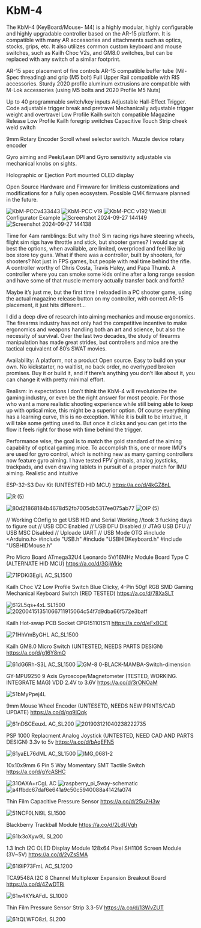 # KbM-4
The KbM-4 (KeyBoard/Mouse- M4) is a highly modular, highly configurable and highly upgradable controller based on the AR-15 platform. It is compatible with many AR accessories and attachments such as optics, stocks, grips, etc. It also utilizes common custom keyboard and mouse switches, such as Kailh Choc V2s, and GM8.0 switches, but can be replaced with any switch of a similar footprint. 

AR-15 spec placement of fire controls
AR-15 compatible buffer tube (Mil-Spec threading) and grip (M5 bolt)
Full Upper Rail compatible with RIS accessories.
Sturdy 2020 profile aluminum extrusions are compatible with M-Lok accessories (using M5 bolts and 2020 Profile M5 Nuts)

Up to 40 programmable switch/key inputs
Adjustable Hall-Effect Trigger. Code adjustable trigger break and pretravel
Mechanically adjustable trigger weight and overtravel
Low Profile Kailh switch compatible Magazine Release
Low Profile Kailh foregrip switches
Capacitive Touch Strip cheek weld switch

9mm Rotary Encoder Scroll wheel selector switch.
Muzzle device rotary encoder

Gyro aiming and Peek/Lean
DPI and Gyro sensitivity adjustable via mechanical knobs on sights.

Holographic or Ejection Port mounted OLED display


Open Source Hardware and Firmware for limitless customizations and modifications for a fully open ecosystem. Possible QMK firmware planned in the future.


![KbM-PCCv433443](https://github.com/user-attachments/assets/34bc65c5-8de1-45f4-876d-6c6494b32a2d)
![KbM-PCC v19](https://github.com/user-attachments/assets/7502686d-dec9-4849-b173-c402479f51a9)
![KbM-PCC v192](https://github.com/user-attachments/assets/b215e9c1-c8ad-4cb6-95c8-6f801adbf45d)
WebUI Configurator Example
![Screenshot 2024-09-27 144149](https://github.com/user-attachments/assets/c6710a22-6b89-464d-8bdf-e41195aa0227)
![Screenshot 2024-09-27 144138](https://github.com/user-attachments/assets/88090bb4-260a-4af3-81f8-db22db2a80d3)

Time for 4am ramblings:
But why tho?
Sim racing rigs have steering wheels, flight sim rigs have throttle and stick, but shooter games? I would say at best the options, when available, are limited, overpriced and feel like big box store toy guns. What if there was a controller, built by shooters, for shooters? Not just in FPS games, but people with real time behind the rifle. A controller worthy of Chris Costa, Travis Haley, and Papa Thumb. A controller where you can smoke some kids online after a long range session and have some of that muscle memory actually transfer back and forth? 

Maybe it’s just me, but the first time I reloaded in a PC shooter game, using the actual magazine release button on my controller, with correct AR-15 placement, it just hits different… 

I did a deep dive of research into aiming mechanics and mouse ergonomics. The firearms industry has not only had the competitive incentive to make ergonomics and weapons handling both an art and science, but also the necessity of survival. Over the last two decades, the study of firearms manipulation has made great strides, but controllers and mice are the tactical equivalent of 80’s SWAT movies. 

Availability: A platform, not a product
Open source. Easy to build on your own. No kickstarter, no waitlist, no back order, no overhyped broken promises. Buy it or build it, and if there’s anything you don’t like about it, you can change it with pretty minimal effort. 

Realism: in expectations
I don’t think the KbM-4 will revolutionize the gaming industry, or even be the right answer for most people. For those who want a more realistic shooting experience while still being able to keep up with optical mice, this might be a superior option. Of course everything has a learning curve, this is no exception. While it is built to be intuitive, it will take some getting used to. But once it clicks and you can get into the flow it feels right for those with time behind the trigger.

Performance wise, the goal is to match the gold standard of the aiming capability of optical gaming mice. To accomplish this, one or more IMU's are used for gyro control, which is nothing new as many gaming controllers now feature gyro aiming. I have tested FPV gimbals, analog joysticks, trackpads, and even drawing tablets in pursuit of a proper match for IMU aiming.
Realistic and intuitive

ESP-32-S3 Dev Kit (UNTESTED HID MCU)
https://a.co/d/4kGZ8nL

![R (5)](https://github.com/user-attachments/assets/2864237d-043f-48c7-a45a-ef3ba21ce350)

![80d21868184b4678d52fb7005db5317ee075ab77](https://github.com/user-attachments/assets/474f419e-a822-45d9-9ca5-12ba9c21a866)
![OIP (5)](https://github.com/user-attachments/assets/60c41aa9-2a9f-48a2-979b-5abcffac2c84)

// Working COnfig to get USB HID and Serial Working
//took 3 fucking days to figure out
// USB CDC Enabled
// USB DFU Disabled
// JTAG USB DFU
// USB MSC Disabled
// Uploade UART
// USB Mode OTG
#include <Arduino.h>
#include "USB.h"
#include "USBHIDKeyboard.h"
#include "USBHIDMouse.h"



Pro Micro Board ATmega32U4 Leonardo 5V/16MHz Module Board Type C (ALTERNATE HID MCU)
https://a.co/d/3GjWkje

![71PDKi3EgiL _AC_SL1500_](https://github.com/user-attachments/assets/d724f343-c59d-4d7f-8d5b-c001146a0ebc)

Kailh Choc V2 Low Profile Switch Blue Clicky, 4-Pin 50gf RGB SMD Gaming Mechanical Keyboard Switch (RED TESTED)
https://a.co/d/78XaSLT

![612L5qs+4xL _SL1500_](https://github.com/user-attachments/assets/bd297e81-d4bf-4e4c-bcbd-33c29e65cbbc)
![202004151351066711915064c54f7d9dba66f572e3baff](https://github.com/user-attachments/assets/f425ae15-a0d9-4d53-a941-89cb40b58a53)

Kailh Hot-swap PCB Socket CPG151101S11
https://a.co/d/eFxBCiE

![71HhVmByGHL _AC_SL1500_](https://github.com/user-attachments/assets/5c50026e-387a-4387-b186-06b04ec8e7b6)

Kailh GM8.0 Micro Switch (UNTESTED, NEEDS PARTS DESIGN)
https://a.co/d/g16Y8mO

![61dG6Rh-S3L _AC_SL1500_](https://github.com/user-attachments/assets/2622c3d3-63d9-4ad9-b472-2d5af0ef5377)
![GM-8 0-BLACK-MAMBA-Switch-dimension](https://github.com/user-attachments/assets/14d36f32-ef45-4fcb-9441-894b98ab41f6)

GY-MPU9250 9 Axis Gyroscope/Magnetometer (TESTED, WORKING. INTEGRATE MAG) VDD 2.4V to 3.6V
https://a.co/d/3rONOaM

![51bMyPpej4L](https://github.com/user-attachments/assets/b244d416-54c5-4a9b-a65d-07f3e46f5b53)

9mm Mouse Wheel Encoder (UNTESETD, NEEDS NEW PRINTS/CAD UPDATE)
https://a.co/d/gq9IQqk

![61nDSCEeuxL _AC_SL200_](https://github.com/user-attachments/assets/221c83db-4ba1-4406-b032-a0d91cfa81c0)
![201903121040238222735](https://github.com/user-attachments/assets/8f91e286-f98c-4e87-8ef3-dc67f7848413)

PSP 1000 Replacment Analog Joystick (UNTESTED, NEED CAD AND PARTS DESIGN) 3.3v to 5v
https://a.co/d/bAqEFN5

![61yaEL76dML _AC_SL1500_](https://github.com/user-attachments/assets/eabf3b32-2ad7-4e88-97eb-fad86f1760d5)
![IMG_0681-2](https://github.com/user-attachments/assets/09190d37-3962-405c-860a-a4e1473c717b)


10x10x9mm 6 Pin 5 Way Momentary SMT Tactile Switch
https://a.co/d/gYcASHC

![31OAXA+rCgL _AC_](https://github.com/user-attachments/assets/7c50d6ed-7385-4c55-b4cd-bf645dbbfe23)
![raspberry_pi_5way-schematic](https://github.com/user-attachments/assets/6f133512-cb0a-475a-823d-e3cd39a87f00)
![a4ffbdc67daf6e641a9c50c5940088a4142fa074](https://github.com/user-attachments/assets/1cdb554c-0504-42f7-8447-ad9f568c7df3)


Thin Film Capacitive Pressure Sensor
https://a.co/d/25u2H3w

![51NCF0LNl9L _SL1500_](https://github.com/user-attachments/assets/021fb3ac-19c7-4640-9cbc-5a0493f375bc)

Blackberry Trackball Module
https://a.co/d/2LdUVgh

![61lx3oXyw9L _SL200_](https://github.com/user-attachments/assets/11227fcc-8df0-4109-ba00-54f3d92ca870)

1.3 Inch I2C OLED Display Module 128x64 Pixel SH1106 Screen Module (3V~5V)
https://a.co/d/2yZsSMA

![61i9iP73FmL _AC_SL1200_](https://github.com/user-attachments/assets/062c0c48-f493-4d27-bb19-4e2abdf85515)


TCA9548A I2C  8 Channel Multiplexer Expansion Breakout Board
https://a.co/d/4ZwDTRi

![61w4KYkAFdL _SL1000_](https://github.com/user-attachments/assets/b8593109-225b-4350-ac27-a07111813c07)

Thin Film Pressure Sensor Strip  3.3-5V
https://a.co/d/13WvZUT

![61tQLWFO8zL _SL200_](https://github.com/user-attachments/assets/ab1c51a3-e5e6-4910-99ae-2e8c501f3b59)

